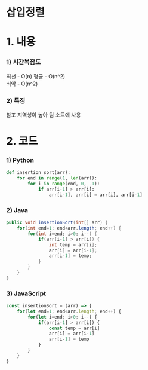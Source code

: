 #  삽입정렬

# 1. 내용
### 1) 시간복잡도
최선 - O(n)
평균 - O(n^2)    
최악 - O(n^2)

### 2) 특징
참조 지역성이 높아 팀 소트에 사용

# 2. 코드
### 1) Python
```python
def insertion_sort(arr):
    for end in range(1, len(arr)):
        for i in range(end, 0, -1):
            if arr[i-1] > arr[i]:
                arr[i-1], arr[i] = arr[i], arr[i-1]
```

### 2) Java
```java
public void insertionSort(int[] arr) {
    for(int end=1; end<arr.length; end++) {
        for(int i=end; i>0; i--) {
            if(arr[i-1] > arr[i]) {
                int temp = arr[i];
                arr[i] = arr[i-1];
                arr[i-1] = temp;
            }
        }
    }
}
```

### 3) JavaScript
```js
const insertionSort = (arr) => {
    for(let end=1; end<arr.length; end++) {
        for(let i=end; i>0; i--) {
            if(arr[i-1] > arr[i]) {
                const temp = arr[i]
                arr[i] = arr[i-1]
                arr[i-1] = temp
            }
        }
    }
}
```